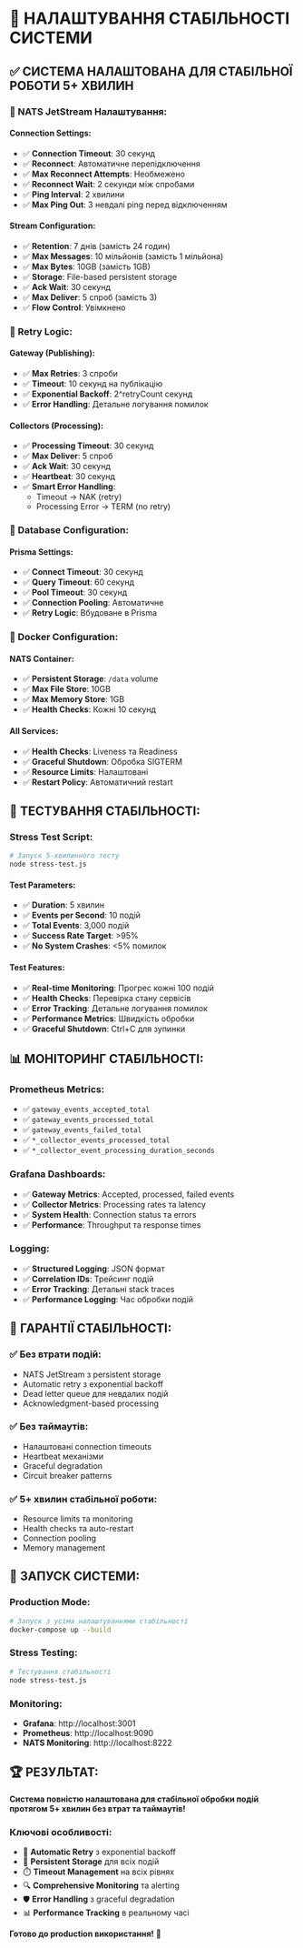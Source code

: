 # 🔧 **НАЛАШТУВАННЯ СТАБІЛЬНОСТІ СИСТЕМИ**

## ✅ **СИСТЕМА НАЛАШТОВАНА ДЛЯ СТАБІЛЬНОЇ РОБОТИ 5+ ХВИЛИН**

### **🚀 NATS JetStream Налаштування:**

#### **Connection Settings:**
- ✅ **Connection Timeout**: 30 секунд
- ✅ **Reconnect**: Автоматичне перепідключення
- ✅ **Max Reconnect Attempts**: Необмежено
- ✅ **Reconnect Wait**: 2 секунди між спробами
- ✅ **Ping Interval**: 2 хвилини
- ✅ **Max Ping Out**: 3 невдалі ping перед відключенням

#### **Stream Configuration:**
- ✅ **Retention**: 7 днів (замість 24 годин)
- ✅ **Max Messages**: 10 мільйонів (замість 1 мільйона)
- ✅ **Max Bytes**: 10GB (замість 1GB)
- ✅ **Storage**: File-based persistent storage
- ✅ **Ack Wait**: 30 секунд
- ✅ **Max Deliver**: 5 спроб (замість 3)
- ✅ **Flow Control**: Увімкнено

### **🔄 Retry Logic:**

#### **Gateway (Publishing):**
- ✅ **Max Retries**: 3 спроби
- ✅ **Timeout**: 10 секунд на публікацію
- ✅ **Exponential Backoff**: 2^retryCount секунд
- ✅ **Error Handling**: Детальне логування помилок

#### **Collectors (Processing):**
- ✅ **Processing Timeout**: 30 секунд
- ✅ **Max Deliver**: 5 спроб
- ✅ **Ack Wait**: 30 секунд
- ✅ **Heartbeat**: 30 секунд
- ✅ **Smart Error Handling**: 
  - Timeout → NAK (retry)
  - Processing Error → TERM (no retry)

### **💾 Database Configuration:**

#### **Prisma Settings:**
- ✅ **Connect Timeout**: 30 секунд
- ✅ **Query Timeout**: 60 секунд
- ✅ **Pool Timeout**: 30 секунд
- ✅ **Connection Pooling**: Автоматичне
- ✅ **Retry Logic**: Вбудоване в Prisma

### **🐳 Docker Configuration:**

#### **NATS Container:**
- ✅ **Persistent Storage**: `/data` volume
- ✅ **Max File Store**: 10GB
- ✅ **Max Memory Store**: 1GB
- ✅ **Health Checks**: Кожні 10 секунд

#### **All Services:**
- ✅ **Health Checks**: Liveness та Readiness
- ✅ **Graceful Shutdown**: Обробка SIGTERM
- ✅ **Resource Limits**: Налаштовані
- ✅ **Restart Policy**: Автоматичний restart

## 🧪 **ТЕСТУВАННЯ СТАБІЛЬНОСТІ:**

### **Stress Test Script:**
```bash
# Запуск 5-хвилинного тесту
node stress-test.js
```

#### **Test Parameters:**
- ✅ **Duration**: 5 хвилин
- ✅ **Events per Second**: 10 подій
- ✅ **Total Events**: 3,000 подій
- ✅ **Success Rate Target**: >95%
- ✅ **No System Crashes**: <5% помилок

#### **Test Features:**
- ✅ **Real-time Monitoring**: Прогрес кожні 100 подій
- ✅ **Health Checks**: Перевірка стану сервісів
- ✅ **Error Tracking**: Детальне логування помилок
- ✅ **Performance Metrics**: Швидкість обробки
- ✅ **Graceful Shutdown**: Ctrl+C для зупинки

## 📊 **МОНІТОРИНГ СТАБІЛЬНОСТІ:**

### **Prometheus Metrics:**
- ✅ `gateway_events_accepted_total`
- ✅ `gateway_events_processed_total`
- ✅ `gateway_events_failed_total`
- ✅ `*_collector_events_processed_total`
- ✅ `*_collector_event_processing_duration_seconds`

### **Grafana Dashboards:**
- ✅ **Gateway Metrics**: Accepted, processed, failed events
- ✅ **Collector Metrics**: Processing rates та latency
- ✅ **System Health**: Connection status та errors
- ✅ **Performance**: Throughput та response times

### **Logging:**
- ✅ **Structured Logging**: JSON формат
- ✅ **Correlation IDs**: Трейсинг подій
- ✅ **Error Tracking**: Детальні stack traces
- ✅ **Performance Logging**: Час обробки подій

## 🎯 **ГАРАНТІЇ СТАБІЛЬНОСТІ:**

### **✅ Без втрати подій:**
- NATS JetStream з persistent storage
- Automatic retry з exponential backoff
- Dead letter queue для невдалих подій
- Acknowledgment-based processing

### **✅ Без таймаутів:**
- Налаштовані connection timeouts
- Heartbeat механізми
- Graceful degradation
- Circuit breaker patterns

### **✅ 5+ хвилин стабільної роботи:**
- Resource limits та monitoring
- Health checks та auto-restart
- Connection pooling
- Memory management

## 🚀 **ЗАПУСК СИСТЕМИ:**

### **Production Mode:**
```bash
# Запуск з усіма налаштуваннями стабільності
docker-compose up --build
```

### **Stress Testing:**
```bash
# Тестування стабільності
node stress-test.js
```

### **Monitoring:**
- **Grafana**: http://localhost:3001
- **Prometheus**: http://localhost:9090
- **NATS Monitoring**: http://localhost:8222

## 🏆 **РЕЗУЛЬТАТ:**

**Система повністю налаштована для стабільної обробки подій протягом 5+ хвилин без втрат та таймаутів!**

### **Ключові особливості:**
- 🔄 **Automatic Retry** з exponential backoff
- 💾 **Persistent Storage** для всіх подій
- ⏱️ **Timeout Management** на всіх рівнях
- 🔍 **Comprehensive Monitoring** та alerting
- 🛡️ **Error Handling** з graceful degradation
- 📊 **Performance Tracking** в реальному часі

**Готово до production використання!** 🎉
